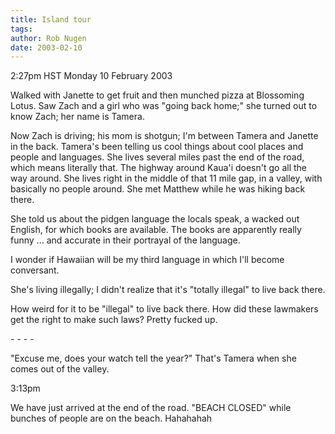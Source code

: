 ```yaml
---
title: Island tour
tags: 
author: Rob Nugen
date: 2003-02-10
---
```


<p class=date>2:27pm HST Monday 10 February 2003</p>

<p>Walked with Janette to get fruit and then munched pizza at
Blossoming Lotus.  Saw Zach and a girl who was "going back home;" she
turned out to know Zach; her name is Tamera.</p>

<p>Now Zach is driving; his mom is shotgun; I'm between Tamera and
Janette in the back.  Tamera's been telling us cool things about cool
places and people and languages.  She lives several miles past the end
of the road, which means literally that.  The highway around Kaua'i
doesn't go all the way around.  She lives right in the middle of that
11 mile gap, in a valley, with basically no people around.  She met
Matthew while he was hiking back there.</p>

<p>She told us about the pidgen language the locals speak, a wacked
out English, for which books are available.  The books are apparently
really funny ... and accurate in their portrayal of the language.</p>

<p>I wonder if Hawaiian will be my third language in which I'll become
conversant.</p>

<p>She's living illegally; I didn't realize that it's "totally
illegal" to live back there.</p>

<p>How weird for it to be "illegal" to live back there.  How did these
lawmakers get the right to make such laws?  Pretty fucked up.</p>

<p>- - - -</p>

<p>"Excuse me, does your watch tell the year?"  That's Tamera when she
comes out of the valley.</p>

<p class=date>3:13pm</p>

<p>We have just arrived at the end of the road.  "BEACH CLOSED" while
bunches of people are on the beach.  Hahahahah</p>
